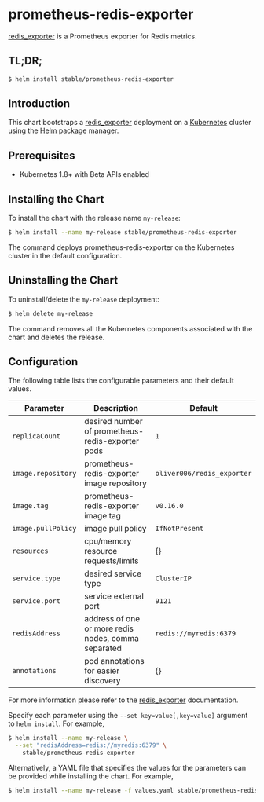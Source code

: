 # prometheus-redis-exporter

[redis_exporter](https://github.com/oliver006/redis_exporter) is a Prometheus exporter for Redis metrics.

## TL;DR;

```bash
$ helm install stable/prometheus-redis-exporter
```

## Introduction

This chart bootstraps a [redis_exporter](https://github.com/oliver006/redis_exporter) deployment on a [Kubernetes](http://kubernetes.io) cluster using the [Helm](https://helm.sh) package manager.

## Prerequisites

- Kubernetes 1.8+ with Beta APIs enabled

## Installing the Chart

To install the chart with the release name `my-release`:

```bash
$ helm install --name my-release stable/prometheus-redis-exporter
```

The command deploys prometheus-redis-exporter on the Kubernetes cluster in the default configuration.

## Uninstalling the Chart

To uninstall/delete the `my-release` deployment:

```bash
$ helm delete my-release
```

The command removes all the Kubernetes components associated with the chart and deletes the release.

## Configuration

The following table lists the configurable parameters and their default values.

| Parameter              | Description                                         | Default                   |
| ---------------------- | --------------------------------------------------- | ------------------------- |
| `replicaCount`         | desired number of prometheus-redis-exporter pods    | `1`                       |
| `image.repository`     | prometheus-redis-exporter image repository          | `oliver006/redis_exporter`|
| `image.tag`            | prometheus-redis-exporter image tag                 | `v0.16.0`                 |
| `image.pullPolicy`     | image pull policy                                   | `IfNotPresent`            |
| `resources`            | cpu/memory resource requests/limits                 | {}                        |
| `service.type`         | desired service type                                | `ClusterIP`               |
| `service.port`         | service external port                               | `9121`                    |
| `redisAddress`         | address of one or more redis nodes, comma separated | `redis://myredis:6379`    |
| `annotations`          | pod annotations for easier discovery                | {}                        |

For more information please refer to the [redis_exporter](https://github.com/oliver006/redis_exporter) documentation.

Specify each parameter using the `--set key=value[,key=value]` argument to `helm install`. For example,

```bash
$ helm install --name my-release \
  --set "redisAddress=redis://myredis:6379" \
    stable/prometheus-redis-exporter
```

Alternatively, a YAML file that specifies the values for the parameters can be provided while installing the chart. For example,

```bash
$ helm install --name my-release -f values.yaml stable/prometheus-redis-exporter
```
